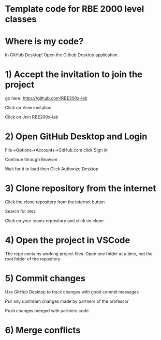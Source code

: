 # Template code for RBE 2000 level classes

# Where is my code?

In GitHub Desktop! Open the Github Desktop application.

# 1) Accept the invitation to join the project

go here: https://github.com/RBE200x-lab

Click on View invitation

Click on Join RBE200x-lab

# 2) Open GitHub Desktop and Login

File->Options->Accounts->GitHub.com click Sign in

Continue through Browser

Wait for it to load then Click Authorize Desktop

# 3) Clone repository from the internet

Click the clone repository from the internet button

Search for ```2002```

Click on your teams repository and click on clone.

# 4) Open the project in VSCode

The repo contains working project files. Open one folder at a time, not the root folder of the repository

# 5) Commit changes

Use GitHub Desktop to track changes with good commit messages

Pull any upstream changes made by partners of the professor

Push changes merged with partners code

# 6) Merge conflicts
